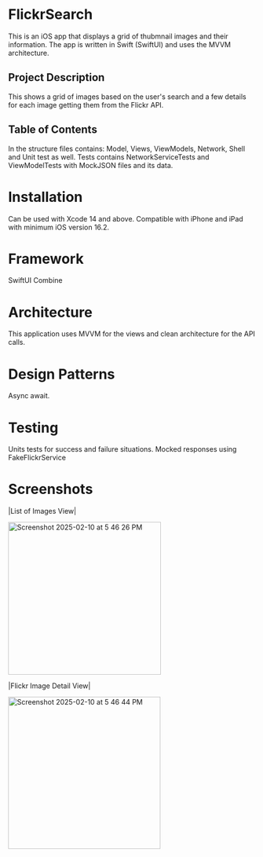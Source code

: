 # FlickrSearch

This is an iOS app that displays a grid of thubmnail images and their information. The app is written in Swift (SwiftUI) and uses the MVVM architecture.

## Project Description 

This shows a grid of images based on the user's search and a few details for each image getting them from the Flickr API.

## Table of Contents

In the structure files contains: Model, Views, ViewModels, Network, Shell and Unit test as well. Tests contains NetworkServiceTests and ViewModelTests with MockJSON files and its data.


# Installation
Can be used with Xcode 14 and above. Compatible with iPhone and iPad with minimum iOS version 16.2.

# Framework
SwiftUI
Combine

# Architecture
This application uses MVVM for the views and clean architecture for the API calls.

# Design Patterns
Async await.

# Testing
Units tests for success and failure situations. Mocked responses using FakeFlickrService

# Screenshots


|List of Images View|

<img width="311" alt="Screenshot 2025-02-10 at 5 46 26 PM" src="https://github.com/user-attachments/assets/da80a01f-9787-44bc-ba87-e6c46b884643" />

|Flickr Image Detail View|

<img width="310" alt="Screenshot 2025-02-10 at 5 46 44 PM" src="https://github.com/user-attachments/assets/22c0fb5c-e380-4764-8cac-602ab00cd7fa" />


